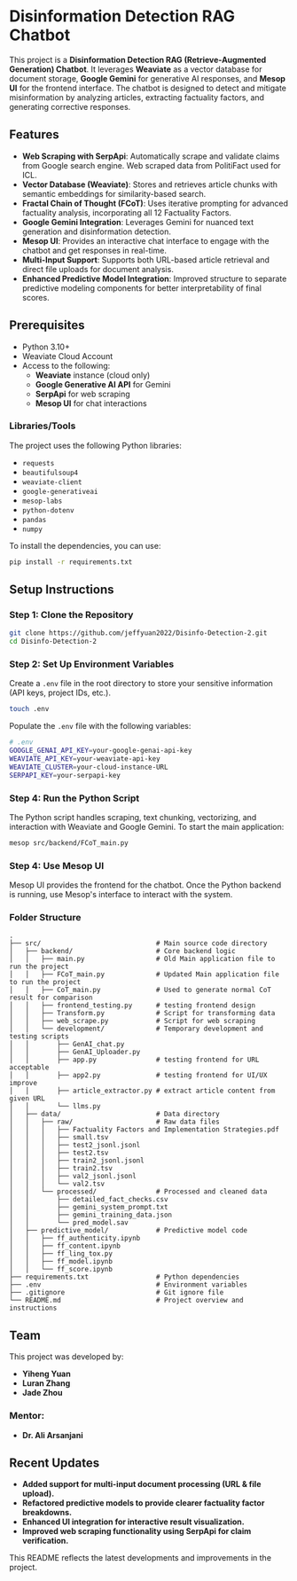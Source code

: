# Disinformation Detection RAG Chatbot

This project is a **Disinformation Detection RAG (Retrieve-Augmented Generation) Chatbot**. It leverages **Weaviate** as a vector database for document storage, **Google Gemini** for generative AI responses, and **Mesop UI** for the frontend interface. The chatbot is designed to detect and mitigate misinformation by analyzing articles, extracting factuality factors, and generating corrective responses.

## Features

- **Web Scraping with SerpApi**: Automatically scrape and validate claims from Google search engine. Web scraped data from PolitiFact used for ICL.
- **Vector Database (Weaviate)**: Stores and retrieves article chunks with semantic embeddings for similarity-based search.
- **Fractal Chain of Thought (FCoT)**: Uses iterative prompting for advanced factuality analysis, incorporating all 12 Factuality Factors.
- **Google Gemini Integration**: Leverages Gemini for nuanced text generation and disinformation detection.
- **Mesop UI**: Provides an interactive chat interface to engage with the chatbot and get responses in real-time.
- **Multi-Input Support**: Supports both URL-based article retrieval and direct file uploads for document analysis.
- **Enhanced Predictive Model Integration**: Improved structure to separate predictive modeling components for better interpretability of final scores.


## Prerequisites

- Python 3.10+
- Weaviate Cloud Account
- Access to the following:
  - **Weaviate** instance (cloud only)
  - **Google Generative AI API** for Gemini
  - **SerpApi** for web scraping
  - **Mesop UI** for chat interactions

### Libraries/Tools

The project uses the following Python libraries:

- `requests`
- `beautifulsoup4`
- `weaviate-client`
- `google-generativeai`
- `mesop-labs`
- `python-dotenv`
- `pandas`
- `numpy`

To install the dependencies, you can use:

```bash
pip install -r requirements.txt
```

## Setup Instructions

### Step 1: Clone the Repository
```bash
git clone https://github.com/jeffyuan2022/Disinfo-Detection-2.git
cd Disinfo-Detection-2
```

### Step 2: Set Up Environment Variables
Create a `.env` file in the root directory to store your sensitive information (API keys, project IDs, etc.).
```bash
touch .env
```
Populate the `.env` file with the following variables:
```bash
# .env
GOOGLE_GENAI_API_KEY=your-google-genai-api-key
WEAVIATE_API_KEY=your-weaviate-api-key
WEAVIATE_CLUSTER=your-cloud-instance-URL
SERPAPI_KEY=your-serpapi-key
```

### Step 4: Run the Python Script
The Python script handles scraping, text chunking, vectorizing, and interaction with Weaviate and Google Gemini. To start the main application:
```bash
mesop src/backend/FCoT_main.py
```

### Step 4: Use Mesop UI
Mesop UI provides the frontend for the chatbot. Once the Python backend is running, use Mesop's interface to interact with the system.

### Folder Structure

    .
    ├── src/                             # Main source code directory
    │   ├── backend/                     # Core backend logic
    │   │   ├── main.py                  # Old Main application file to run the project
    │   │   ├── FCoT_main.py             # Updated Main application file to run the project
    │   │   ├── CoT_main.py              # Used to generate normal CoT result for comparison
    │   │   ├── frontend_testing.py      # testing frontend design
    │   │   ├── Transform.py             # Script for transforming data
    │   │   ├── web_scrape.py            # Script for web scraping
    │   │   └── development/             # Temporary development and testing scripts
    │   │       ├── GenAI_chat.py
    │   │       ├── GenAI_Uploader.py
    │   │       ├── app.py               # testing frontend for URL acceptable
    │   │       ├── app2.py              # testing frontend for UI/UX improve
    │   │       ├── article_extractor.py # extract article content from given URL
    │   │       └── llms.py
    │   ├── data/                        # Data directory
    │   │   ├── raw/                     # Raw data files
    │   │   │   ├── Factuality Factors and Implementation Strategies.pdf
    │   │   │   ├── small.tsv
    │   │   │   ├── test2_jsonl.jsonl
    │   │   │   ├── test2.tsv
    │   │   │   ├── train2_jsonl.jsonl
    │   │   │   ├── train2.tsv
    │   │   │   ├── val2_jsonl.jsonl
    │   │   │   └── val2.tsv
    │   │   └── processed/               # Processed and cleaned data
    │   │       ├── detailed_fact_checks.csv
    │   │       ├── gemini_system_prompt.txt
    │   │       ├── gemini_training_data.json
    │   │       └── pred_model.sav
    │   ├── predictive_model/            # Predictive model code
    │   │   ├── ff_authenticity.ipynb
    │   │   ├── ff_content.ipynb
    │   │   ├── ff_ling_tox.py
    │   │   ├── ff_model.ipynb
    │   │   └── ff_score.ipynb
    ├── requirements.txt                 # Python dependencies
    ├── .env                             # Environment variables
    ├── .gitignore                       # Git ignore file
    └── README.md                        # Project overview and instructions



## Team
This project was developed by:

- **Yiheng Yuan**
- **Luran Zhang**
- **Jade Zhou**

### Mentor:

- **Dr. Ali Arsanjani**

## Recent Updates
- **Added support for multi-input document processing (URL & file upload).**
- **Refactored predictive models to provide clearer factuality factor breakdowns.**
- **Enhanced UI integration for interactive result visualization.**
- **Improved web scraping functionality using SerpApi for claim verification.**

This README reflects the latest developments and improvements in the project.